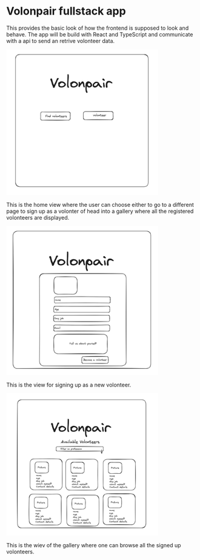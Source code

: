 # Volonpair fullstack app

This provides the basic look of how the frontend is supposed to look and behave. The app will be build with React and TypeScript and communicate with a api to send an retrive volonteer data.



<img src="./assets/home-view.png" alt="./assets/home-view.png" width="400"/>

This is the home view where the user can choose either to go to a different page to sign up as a volonter
of head into a gallery where all the registered volonteers are displayed.


<img src="./assets/signup.png" alt="./assets/signup.png" width="400"/>

This is the view for signing up as a new volonteer.


<img src="./assets/gallery.png" alt="./assets/gallery.png" width="400"/>

This is the wiev of the gallery where one can browse all the signed up volonteers.
